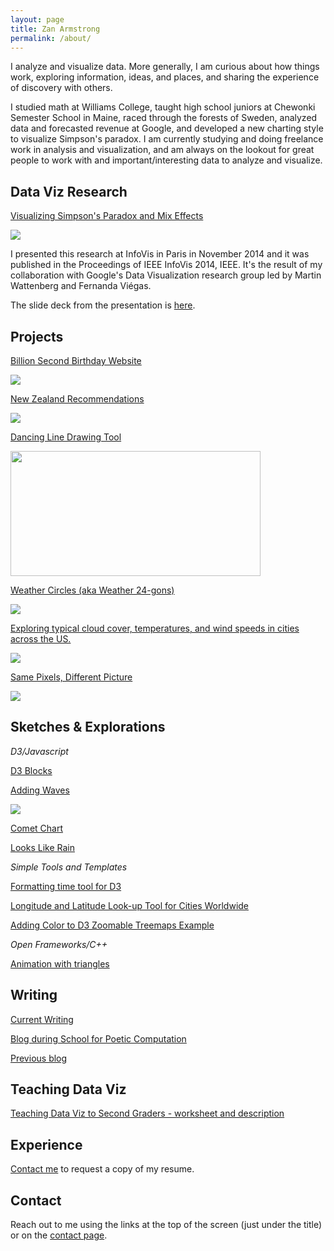 ```yaml
---
layout: page
title: Zan Armstrong
permalink: /about/
---
```



I analyze and visualize data. More generally, I am curious about how things work, exploring information, ideas, and places, and sharing the experience of discovery with others. 

I studied math at Williams College, taught high school juniors at Chewonki Semester School in Maine, raced through the forests of Sweden, analyzed data and forecasted revenue at Google, and developed a new charting style to visualize Simpson's paradox. I am currently studying and doing freelance work in analysis and visualization, and am always on the lookout for great people to work with and important/interesting data to analyze and visualize. 

## Data Viz Research

[Visualizing Simpson's Paradox and Mix Effects](http://research.google.com/pubs/pub42901.html)

![](https://lh3.googleusercontent.com/MTW7-Zt0ygzEkexk8g52KbiNTcvCIQyjH5NwlWQFM9qq=w776-h564-no)

I presented this research at InfoVis in Paris in November 2014 and it was published in the Proceedings of IEEE InfoVis 2014, IEEE. It's the result of my collaboration with Google's Data Visualization research group led by Martin Wattenberg and Fernanda Viégas. 

The slide deck from the presentation is [here](https://docs.google.com/presentation/d/1glF_JcGVRIahzfrYyw9OKDDB9eWeUxpfD2vCDJTkTqo/edit?usp=sharing).

## Projects

[Billion Second Birthday Website](http://billionseconds.zanarmstrong.com/)

![](../images/billionseconds.png)

[New Zealand Recommendations](http://newzealand.zanarmstrong.com/)

![](../images/nz.jpg)

[Dancing Line Drawing Tool](http://bl.ocks.org/zanarmstrong/raw/5fbc4b93f62227dedeb7/)

 <img src="../images/jitter-star.gif" alt="" height="200" width="400">

[Weather Circles (aka Weather 24-gons)](http://weather.zanarmstrong.com/)

![](../images/weathercircles.png)

[Exploring typical cloud cover, temperatures, and wind speeds in cities across the US.](http://weatherlines.zanarmstrong.com/)

![](../images/weatherlines.png)

[Same Pixels, Different Picture](http://blog.zanarmstrong.com/project/2015/01/29/DrawingOnePictureWithAnother/)

![](https://lh3.googleusercontent.com/PlY6sIs_FrtX0JxNV_ZGQDZDMGdvfs_12PIpOcWdpVDR=w1118-h416-no)

## Sketches & Explorations

*D3/Javascript*

[D3 Blocks](http://bl.ocks.org/zanarmstrong)

[Adding Waves](../images/addingwaves.png)

![](https://lh4.googleusercontent.com/-cn65YCao4OM/VK8meorMDFI/AAAAAAAAbjo/dTIHcjPxWME/w925-h315-no/Screen%2BShot%2B2015-01-08%2Bat%2B4.52.25%2BPM.png)

[Comet Chart](http://bl.ocks.org/zanarmstrong/0f3f39deed0ee1653354)

[Looks Like Rain](http://bl.ocks.org/zanarmstrong/raw/73ce430053eabd1b70fe/)

*Simple Tools and Templates*

[Formatting time tool for D3](http://bl.ocks.org/zanarmstrong/raw/ca0adb7e426c12c06a95/)

[Longitude and Latitude Look-up Tool for Cities Worldwide](http://bl.ocks.org/zanarmstrong/raw/b7381e04dcded29b2b6f/)

[Adding Color to D3 Zoomable Treemaps Example](http://bl.ocks.org/zanarmstrong/raw/76d263bd36f312cb0f9f/)

*Open Frameworks/C++*

[Animation with triangles](https://vimeo.com/110936580)


## Writing

[Current Writing](http://blog.zanarmstrong.com/)

[Blog during School for Poetic Computation](http://sfpc.zanarmstrong.com/)

[Previous blog](http://zanstrong.wordpress.com/)

## Teaching Data Viz

[Teaching Data Viz to Second Graders - worksheet and description](http://blog.zanarmstrong.com/project/2015/01/22/Teaching%20Data%20Viz%20to%20Second%20Graders/)

## Experience

[Contact me](http://blog.zanarmstrong.com/contact/) to request a copy of my resume.

## Contact

Reach out to me using the links at the top of the screen (just under the title) or on the [contact page](http://blog.zanarmstrong.com/contact/). 

